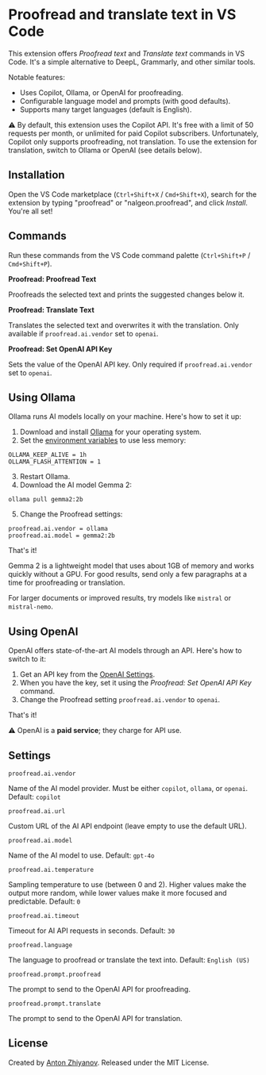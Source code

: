 # Proofread and translate text in VS Code

This extension offers _Proofread text_ and _Translate text_ commands in VS Code. It's a simple alternative to DeepL, Grammarly, and other similar tools.

Notable features:

-   Uses Copilot, Ollama, or OpenAI for proofreading.
-   Configurable language model and prompts (with good defaults).
-   Supports many target languages (default is English).

⚠️ By default, this extension uses the Copilot API. It's free with a limit of 50 requests per month, or unlimited for paid Copilot subscribers. Unfortunately, Copilot only supports proofreading, not translation. To use the extension for translation, switch to Ollama or OpenAI (see details below).

## Installation

Open the VS Code marketplace (`Ctrl+Shift+X` / `Cmd+Shift+X`), search for the extension by typing "proofread" or "nalgeon.proofread", and click _Install_. You're all set!

## Commands

Run these commands from the VS Code command palette (`Ctrl+Shift+P` / `Cmd+Shift+P`).

**Proofread: Proofread Text**

Proofreads the selected text and prints the suggested changes below it.

**Proofread: Translate Text**

Translates the selected text and overwrites it with the translation. Only available if `proofread.ai.vendor` set to `openai`.

**Proofread: Set OpenAI API Key**

Sets the value of the OpenAI API key. Only required if `proofread.ai.vendor` set to `openai`.

## Using Ollama

Ollama runs AI models locally on your machine. Here's how to set it up:

1. Download and install [Ollama](https://ollama.com/) for your operating system.
2. Set the [environment variables](https://github.com/ollama/ollama/blob/main/docs/faq.md#how-do-i-configure-ollama-server) to use less memory:

```
OLLAMA_KEEP_ALIVE = 1h
OLLAMA_FLASH_ATTENTION = 1
```

3. Restart Ollama.
4. Download the AI model Gemma 2:

```
ollama pull gemma2:2b
```

5. Change the Proofread settings:

```
proofread.ai.vendor = ollama
proofread.ai.model = gemma2:2b
```

That's it!

Gemma 2 is a lightweight model that uses about 1GB of memory and works quickly without a GPU. For good results, send only a few paragraphs at a time for proofreading or translation.

For larger documents or improved results, try models like `mistral` or `mistral-nemo`.

## Using OpenAI

OpenAI offers state-of-the-art AI models through an API. Here's how to switch to it:

1. Get an API key from the [OpenAI Settings](https://platform.openai.com/account/api-keys).
2. When you have the key, set it using the _Proofread: Set OpenAI API Key_ command.
3. Change the Proofread setting `proofread.ai.vendor` to `openai`.

That's it!

⚠️ OpenAI is a **paid service**; they charge for API use.

## Settings

`proofread.ai.vendor`

Name of the AI model provider. Must be either `copilot`, `ollama`, or `openai`. Default: `copilot`

`proofread.ai.url`

Custom URL of the AI API endpoint (leave empty to use the default URL).

`proofread.ai.model`

Name of the AI model to use. Default: `gpt-4o`

`proofread.ai.temperature`

Sampling temperature to use (between 0 and 2). Higher values make the output more random, while lower values make it more focused and predictable. Default: `0`

`proofread.ai.timeout`

Timeout for AI API requests in seconds. Default: `30`

`proofread.language`

The language to proofread or translate the text into. Default: `English (US)`

`proofread.prompt.proofread`

The prompt to send to the OpenAI API for proofreading.

`proofread.prompt.translate`

The prompt to send to the OpenAI API for translation.

## License

Created by [Anton Zhiyanov](https://antonz.org/). Released under the MIT License.
